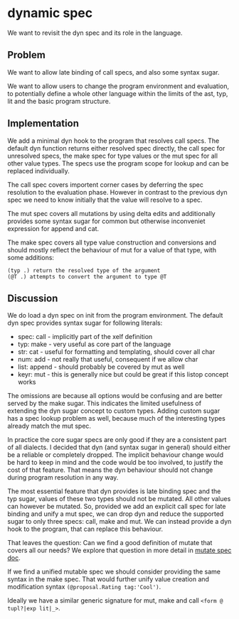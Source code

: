 dynamic spec
============

We want to revisit the dyn spec and its role in the language.

Problem
-------

We want to allow late binding of call specs, and also some syntax sugar.

We want to allow users to change the program environment and evaluation, to potentially define a
whole other language within the limits of the ast, typ, lit and the basic program structure.

Implementation
--------------

We add a minimal dyn hook to the program that resolves call specs. The default dyn function returns
either resolved spec directly, the call spec for unresolved specs, the make spec for type values or
the mut spec for all other value types. The specs use the program scope for lookup and can be
replaced individually.

The call spec covers importent corner cases by deferring the spec resolution to the evaluation
phase. However in contrast to the previous dyn spec we need to know initially that the value will
resolve to a spec. 

The mut spec covers all mutations by using delta edits and additionally provides some syntax sugar
for common but otherwise inconveniet expression for append and cat.

The make spec covers all type value construction and conversions and should mostly reflect the
behaviour of mut for a value of that type, with some additions:

	(typ .) return the resolved type of the argument
	(@T .) attempts to convert the argument to type @T

Discussion
----------

We do load a dyn spec on init from the program environment. The default dyn spec provides syntax
sugar for following literals:

  * spec: call    - implicitly part of the xelf definition
  * typ:  make    - very useful as core part of the language
  * str:  cat     - useful for formatting and templating, should cover all char
  * num:  add     - not really that useful, consequent if we allow char
  * list: append  - should probably be covered by mut as well
  * keyr: mut     - this is generally nice but could be great if this listop concept works

The omissions are because all options would be confusing and are better served by the make sugar.
This indicates the limited usefulness of extending the dyn sugar concept to custom types. Adding
custom sugar has a spec lookup problem as well, because much of the interesting types already
match the mut spec.

In practice the core sugar specs are only good if they are a consistent part of all dialects. I
decided that dyn (and syntax sugar in general) should either be a reliable or completely dropped.
The implicit behaviour change would be hard to keep in mind and the code would be too involved, to
justify the cost of that feature. That means the dyn behaviour should not change during program
resolution in any way.

The most essential feature that dyn provides is late binding spec and the typ sugar, values of these
two types should not be mutated. All other values can however be mutated. So, provided we add an
explicit call spec for late binding and unify a mut spec, we can drop dyn and reduce the supported
sugar to only three specs: call, make and mut. We can instead provide a dyn hook to the program,
that can replace this behaviour.

That leaves the question: Can we find a good definition of mutate that covers all our needs?
We explore that question in more detail in [mutate spec doc](./mut.md).

If we find a unified mutable spec we should consider providing the same syntax in the make spec.
That would further unify value creation and modification syntax `(@proposal.Rating tag:'Cool')`.

Ideally we have a similar generic signature for mut, make and call `<form @ tupl?|exp lit|_>`.
